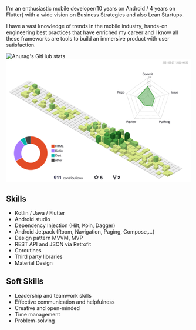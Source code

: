 
I'm an enthusiastic mobile developer(10 years on Android / 4 years on Flutter) with a wide vision on Business Strategies and also Lean Startups.

I have a vast knowledge of trends in the mobile industry, hands-on engineering best practices that have enriched my career and I know all these frameworks are tools to build an immersive product with user satisfaction.

![Anurag's GitHub stats](https://github-readme-stats.vercel.app/api?username=Morteza-Rastgoo&theme=vue&show_icons=true)
![Snake animation](https://raw.githubusercontent.com/Morteza-Rastgoo/Morteza-Rastgoo/main/profile-3d-contrib/profile-green-animate.svg)
## Skills
* Kotlin / Java / Flutter 
* Android studio 
* Dependency Injection (Hilt, Koin, Dagger) 
* Android Jetpack (Room, Navigation, Paging, Compose,...) 
* Design pattern MVVM, MVP 
* REST API and JSON via Retrofit
* Coroutines
* Third party libraries
* Material Design

## Soft Skills
* Leadership and teamwork skills
* Effective communication and helpfulness
* Creative and open-minded
* Time management
* Problem-solving





<!--
**Morteza-Rastgoo/Morteza-Rastgoo** is a ✨ _special_ ✨ repository because its `README.md` (this file) appears on your GitHub profile.

Here are some ideas to get you started:

- 🔭 I’m currently working on ...
- 🌱 I’m currently learning ...
- 👯 I’m looking to collaborate on ...
- 🤔 I’m looking for help with ...
- 💬 Ask me about ...
- 📫 How to reach me: ...
- 😄 Pronouns: ...
- ⚡ Fun fact: ...
-->

